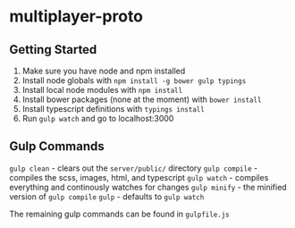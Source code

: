 # multiplayer-proto


## Getting Started

1. Make sure you have node and npm installed
2. Install node globals with `npm install -g bower gulp typings`
3. Install local node modules with `npm install`
4. Install bower packages (none at the moment) with `bower install`
5. Install typescript definitions with `typings install`
6. Run `gulp watch` and go to localhost:3000


## Gulp Commands
`gulp clean` - clears out the `server/public/` directory
`gulp compile` - compiles the scss, images, html, and typescript
`gulp watch` - compiles everything and continously watches for changes
`gulp minify` - the minified version of `gulp compile`
`gulp` - defaults to `gulp watch`

The remaining gulp commands can be found in `gulpfile.js`
